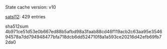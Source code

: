 State cache version: v10

[satsl12](https://github.com/satsl12): 429 entries

sha512sum 4b971ce51d53e0b667ed88b5afbd98a3faab88cd46f119acb2c63aa95e354694578a7dd794948477bfa718dcb6dd524710f8a1a593ce20216d42efb69fb72da0
